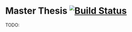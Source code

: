 # Master Thesis [![Build Status](https://travis-ci.com/darthdeus/master-thesis-code.svg?token=9CyU7Xa9qUJ9aPDDUHrX&branch=master)](https://travis-ci.com/darthdeus/master-thesis-code) 

TODO:

